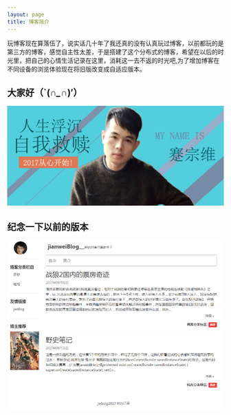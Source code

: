 ```yaml
---
layout: page
title: 博客简介
---
```


玩博客现在算落伍了，说实话几十年了我还真的没有认真玩过博客，以前都玩的是第三方的博客，感觉自主性太差，于是搭建了这个分布式的博客，希望在以后的时光里，把自己的心情生活记录在这里，消耗这一去不返的时光吧,为了增加博客在不同设备的浏览体验现在将旧版改变成自适应版本。

## 大家好（`(*∩_∩*)′）
![](/postimg/my.jpg)

## 纪念一下以前的版本
![](/postimg/notnewbolg.png)



